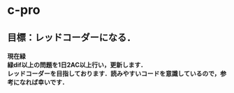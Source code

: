 # c-pro
<h2>
  目標：レッドコーダーになる．
  <h4>
    現在緑
<br>
緑dif以上の問題を1日2AC以上行い，更新します．
<br>
レッドコーダーを目指しております．読みやすいコードを意識しているので，参考になれば幸いです．
